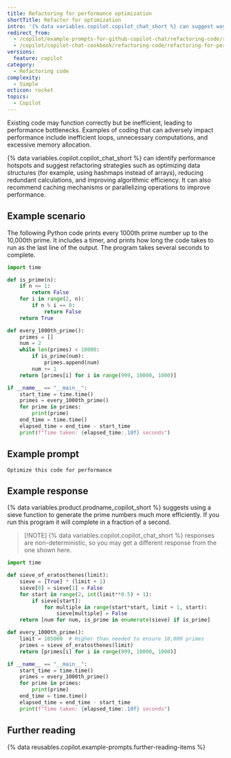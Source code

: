 ```yaml
---
title: Refactoring for performance optimization
shortTitle: Refactor for optimization
intro: '{% data variables.copilot.copilot_chat_short %} can suggest ways to speed up slow-running code.'
redirect_from:
  - /copilot/example-prompts-for-github-copilot-chat/refactoring-code/refactoring-for-performance-optimization
  - /copilot/copilot-chat-cookbook/refactoring-code/refactoring-for-performance-optimization
versions:
  feature: copilot
category:
  - Refactoring code
complexity:
  - Simple
octicon: rocket
topics:
  - Copilot
---
```


Existing code may function correctly but be inefficient, leading to performance bottlenecks. Examples of coding that can adversely impact performance include inefficient loops, unnecessary computations, and excessive memory allocation.

{% data variables.copilot.copilot_chat_short %} can identify performance hotspots and suggest refactoring strategies such as optimizing data structures (for example, using hashmaps instead of arrays), reducing redundant calculations, and improving algorithmic efficiency. It can also recommend caching mechanisms or parallelizing operations to improve performance.

## Example scenario

The following Python code prints every 1000th prime number up to the 10,000th prime. It includes a timer, and prints how long the code takes to run as the last line of the output. The program takes several seconds to complete.

```python
import time

def is_prime(n):
    if n <= 1:
        return False
    for i in range(2, n):
        if n % i == 0:
            return False
    return True

def every_1000th_prime():
    primes = []
    num = 2
    while len(primes) < 10000:
        if is_prime(num):
            primes.append(num)
        num += 1
    return [primes[i] for i in range(999, 10000, 1000)]

if __name__ == "__main__":
    start_time = time.time()
    primes = every_1000th_prime()
    for prime in primes:
        print(prime)
    end_time = time.time()
    elapsed_time = end_time - start_time
    print(f"Time taken: {elapsed_time:.10f} seconds")
```

## Example prompt

`Optimize this code for performance`

## Example response

{% data variables.product.prodname_copilot_short %} suggests using a sieve function to generate the prime numbers much more efficiently. If you run this program it will complete in a fraction of a second.

> [!NOTE] {% data variables.copilot.copilot_chat_short %} responses are non-deterministic, so you may get a different response from the one shown here.

```python
import time

def sieve_of_eratosthenes(limit):
    sieve = [True] * (limit + 1)
    sieve[0] = sieve[1] = False
    for start in range(2, int(limit**0.5) + 1):
        if sieve[start]:
            for multiple in range(start*start, limit + 1, start):
                sieve[multiple] = False
    return [num for num, is_prime in enumerate(sieve) if is_prime]

def every_1000th_prime():
    limit = 105000  # Higher than needed to ensure 10,000 primes
    primes = sieve_of_eratosthenes(limit)
    return [primes[i] for i in range(999, 10000, 1000)]

if __name__ == "__main__":
    start_time = time.time()
    primes = every_1000th_prime()
    for prime in primes:
        print(prime)
    end_time = time.time()
    elapsed_time = end_time - start_time
    print(f"Time taken: {elapsed_time:.10f} seconds")
```

## Further reading

{% data reusables.copilot.example-prompts.further-reading-items %}
